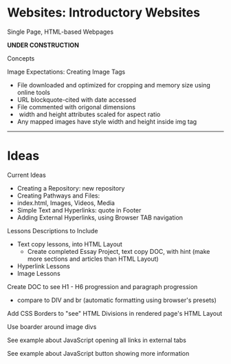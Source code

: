 # Websites: Introductory Websites
Single Page, HTML-based Webpages

**UNDER CONSTRUCTION**

Concepts

Image Expectations:
Creating Image Tags
- File downloaded and optimized for cropping and memory size using online tools
- URL blockquote-cited with date accessed
- File commented with origonal dimensions
- <img> width and height attributes scaled for aspect ratio
- Any mapped images have style width and height inside img tag

---

# Ideas
Current Ideas
- Creating a Repository: new repository
- Creating Pathways and Files:
- index.html, Images, Videos, Media
- Simple Text and Hyperlinks: quote in Footer
- Adding External Hyperlinks, using Browser TAB navigation

Lessons Descriptions to Include
- Text copy lessons, into HTML Layout
  - Create completed Essay Project, text copy DOC, with hint (make more sections and articles than HTML Layout)
- Hyperlink Lessons
- Image Lessons

Create DOC to see H1 - H6 progression and paragraph progression
- compare to DIV and br (automatic formatting using browser's presets)

Add CSS Borders to "see" HTML Divisions in rendered page's HTML Layout

Use boarder around image divs

See example about JavaScript opening all links in external tabs

See example about JavaScript button showing more information

